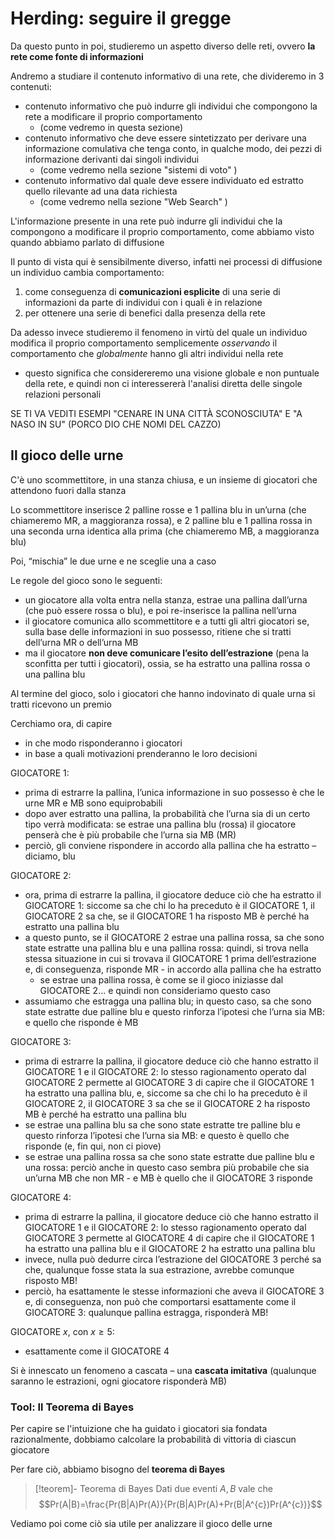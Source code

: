 # Herding: seguire il gregge

Da questo punto in poi, studieremo un aspetto diverso delle reti, ovvero **la rete come fonte di informazioni**

Andremo a studiare il contenuto informativo di una rete, che divideremo in $3$ contenuti:
- contenuto informativo che può indurre gli individui che compongono la rete a modificare il proprio comportamento 
	- (come vedremo in questa sezione)
- contenuto informativo che deve essere sintetizzato per derivare una informazione comulativa che tenga conto, in qualche modo, dei pezzi di informazione derivanti dai singoli individui 
	- (come vedremo nella sezione "sistemi di voto" )
- contenuto informativo dal quale deve essere individuato ed estratto quello rilevante ad una data richiesta 
	- (come vedremo nella sezione "Web Search" )

L'informazione presente in una rete può indurre gli individui che la compongono a modificare il proprio comportamento, come abbiamo visto quando abbiamo parlato di diffusione

Il punto di vista qui è sensibilmente diverso, infatti nei processi di diffusione un individuo cambia comportamento:
1) come conseguenza di **comunicazioni esplicite** di una serie di informazioni da parte di individui con i quali è in relazione
2) per ottenere una serie di benefici dalla presenza della rete

Da adesso invece studieremo il fenomeno in virtù del quale un individuo modifica il proprio comportamento semplicemente *osservando* il comportamento che *globalmente* hanno gli altri individui nella rete
- questo significa che considereremo una visione globale e non puntuale della rete, e quindi non ci interessererà l'analisi diretta delle singole relazioni personali

SE TI VA VEDITI ESEMPI "CENARE IN UNA CITTÀ SCONOSCIUTA" E "A NASO IN SU" (PORCO DIO CHE NOMI DEL CAZZO)

## Il gioco delle urne

C'è uno scommettitore, in una stanza chiusa, e un insieme di giocatori che attendono fuori dalla stanza

Lo scommettitore inserisce $2$ palline rosse e $1$ pallina blu in un’urna (che chiameremo MR, a maggioranza rossa), e $2$ palline blu e $1$ pallina rossa in una seconda urna identica alla prima (che chiameremo MB, a maggioranza blu)

Poi, “mischia” le due urne e ne sceglie una a caso

Le regole del gioco sono le seguenti:
 - un giocatore alla volta entra nella stanza, estrae una pallina dall’urna (che può essere rossa o blu), e poi re-inserisce la pallina nell’urna
 - il giocatore comunica allo scommettitore e a tutti gli altri giocatori se, sulla base delle informazioni in suo possesso, ritiene che si tratti dell’urna MR o dell’urna MB
 - ma il giocatore **non deve comunicare l’esito dell’estrazione** (pena la sconfitta per tutti i giocatori), ossia, se ha estratto una pallina rossa o una pallina blu

Al termine del gioco, solo i giocatori che hanno indovinato di quale urna si tratti
ricevono un premio

Cerchiamo ora, di capire
- in che modo risponderanno i giocatori
- in base a quali motivazioni prenderanno le loro decisioni

GIOCATORE 1:
- prima di estrarre la pallina, l’unica informazione in suo possesso è che le urne MR e MB sono equiprobabili
- dopo aver estratto una pallina, la probabilità che l’urna sia di un certo tipo verrà modificata: se estrae una pallina blu (rossa) il giocatore penserà che è più probabile che l’urna sia MB (MR)
- perciò, gli conviene rispondere in accordo alla pallina che ha estratto – diciamo, blu

GIOCATORE 2:
- ora, prima di estrarre la pallina, il giocatore deduce ciò che ha estratto il GIOCATORE 1: siccome sa che chi lo ha preceduto è il GIOCATORE 1, il GIOCATORE 2 sa che, se il GIOCATORE 1 ha risposto MB è perché ha estratto una pallina blu
- a questo punto, se il GIOCATORE 2 estrae una pallina rossa, sa che sono state estratte una pallina blu e una pallina rossa: quindi, si trova nella stessa situazione in cui si trovava il GIOCATORE 1 prima dell’estrazione e, di conseguenza, risponde MR - in accordo alla pallina che ha estratto
	- se estrae una pallina rossa, è come se il gioco iniziasse dal GIOCATORE 2... e quindi non consideriamo questo caso
- assumiamo che estragga una pallina blu; in questo caso, sa che sono state estratte due palline blu e questo rinforza l’ipotesi che l’urna sia MB: e quello che risponde è MB

GIOCATORE 3:
- prima di estrarre la pallina, il giocatore deduce ciò che hanno estratto il GIOCATORE 1 e il GIOCATORE 2: lo stesso ragionamento operato dal GIOCATORE 2 permette al GIOCATORE 3 di capire che il GIOCATORE 1 ha estratto una pallina blu, e, siccome sa che chi lo ha preceduto è il GIOCATORE 2, il GIOCATORE 3 sa che se il GIOCATORE 2 ha risposto MB è perché ha estratto una pallina blu
- se estrae una pallina blu sa che sono state estratte tre palline blu e questo rinforza l’ipotesi che l’urna sia MB: e questo è quello che risponde (e, fin qui, non ci piove)
- se estrae una pallina rossa sa che sono state estratte due palline blu e una rossa: perciò anche in questo caso sembra più probabile che sia un’urna MB che non MR - e MB è quello che il GIOCATORE 3 risponde

GIOCATORE 4:
- prima di estrarre la pallina, il giocatore deduce ciò che hanno estratto il GIOCATORE 1 e il GIOCATORE 2: lo stesso ragionamento operato dal GIOCATORE 3 permette al GIOCATORE 4 di capire che il GIOCATORE 1 ha estratto una pallina blu e il GIOCATORE 2 ha estratto una pallina blu
- invece, nulla può dedurre circa l’estrazione del GIOCATORE 3 perché sa che, qualunque fosse stata la sua estrazione, avrebbe comunque risposto MB!
- perciò, ha esattamente le stesse informazioni che aveva il GIOCATORE 3 e, di conseguenza, non può che comportarsi esattamente come il GIOCATORE 3: qualunque pallina estragga, risponderà MB!

GIOCATORE $x$, con $x \geq 5$:
- esattamente come il GIOCATORE 4

Si è innescato un fenomeno a cascata – una **cascata imitativa** (qualunque saranno le estrazioni, ogni giocatore risponderà MB)

### Tool: Il Teorema di Bayes

Per capire se l'intuizione che ha guidato i giocatori sia fondata razionalmente, dobbiamo calcolare la probabilità di vittoria di ciascun giocatore

Per fare ciò, abbiamo bisogno del **teorema di Bayes**

>[!teorem]- Teorema di Bayes
>Dati due eventi $A,B$ vale che $$Pr(A|B)=\frac{Pr(B|A)Pr(A)}{Pr(B|A)Pr(A)+Pr(B|A^{c})Pr(A^{c})}$$

Vediamo poi come ciò sia utile per analizzare il gioco delle urne

